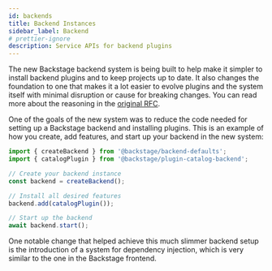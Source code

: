 ```yaml
---
id: backends
title: Backend Instances
sidebar_label: Backend
# prettier-ignore
description: Service APIs for backend plugins
---
```


The new Backstage backend system is being built to help make it simpler to install backend plugins and to keep projects up to date. It also changes the foundation to one that makes it a lot easier to evolve plugins and the system itself with minimal disruption or cause for breaking changes. You can read more about the reasoning in the [original RFC](https://github.com/backstage/backstage/issues/11611).

One of the goals of the new system was to reduce the code needed for setting up a Backstage backend and installing plugins. This is an example of how you create, add features, and start up your backend in the new system:

```ts
import { createBackend } from '@backstage/backend-defaults';
import { catalogPlugin } from '@backstage/plugin-catalog-backend';

// Create your backend instance
const backend = createBackend();

// Install all desired features
backend.add(catalogPlugin());

// Start up the backend
await backend.start();
```

One notable change that helped achieve this much slimmer backend setup is the introduction of a system for dependency injection, which is very similar to the one in the Backstage frontend.
